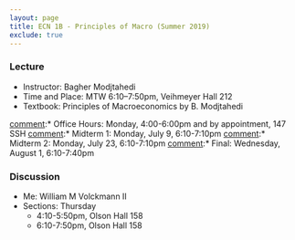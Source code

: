 ```yaml
---
layout: page
title: ECN 1B - Principles of Macro (Summer 2019)
exclude: true
---
```


### Lecture
* Instructor: Bagher Modjtahedi
* Time and Place: MTW 6:10–7:50pm, Veihmeyer Hall 212
* Textbook: Principles of Macroeconomics by B. Modjtahedi

[comment]:* Office Hours: Monday, 4:00-6:00pm and by appointment, 147 SSH
[comment]:* Midterm 1: Monday, July 9, 6:10-7:10pm
[comment]:* Midterm 2: Monday, July 23, 6:10-7:10pm
[comment]:* Final: Wednesday, August 1, 6:10-7:40pm


### Discussion
* Me: William M Volckmann II
* Sections: Thursday
  * 4:10-5:50pm, Olson Hall 158
  * 6:10-7:50pm, Olson Hall 158

[comment]: <Office Hours: Tuesday 12-2pm, 116 SSH>
